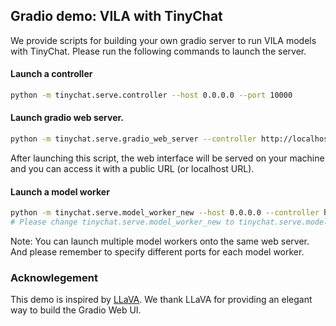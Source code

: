 ## Gradio demo: VILA with TinyChat

We provide scripts for building your own gradio server to run VILA models with TinyChat. Please run the following commands to launch the server.

#### Launch a controller
```bash
python -m tinychat.serve.controller --host 0.0.0.0 --port 10000
```

#### Launch gradio web server.
```bash
python -m tinychat.serve.gradio_web_server --controller http://localhost:10000 --model-list-mode reload --share --auto-pad-image-token
```
After launching this script, the web interface will be served on your machine and you can access it with a public URL (or localhost URL).

#### Launch a model worker

```bash
python -m tinychat.serve.model_worker_new --host 0.0.0.0 --controller http://localhost:10000 --port 40000 --worker http://localhost:40000 --model-path <path-to-fp16-hf-model> --quant-path <path-to-awq-checkpoint>
# Please change tinychat.serve.model_worker_new to tinychat.serve.model_worker if you want to serve VILA rather than VILA-1.5
```

Note: You can launch multiple model workers onto the same web server. And please remember to specify different ports for each model worker.

### Acknowlegement

This demo is inspired by [LLaVA](https://github.com/haotian-liu/LLaVA). We thank LLaVA for providing an elegant way to build the Gradio Web UI.
